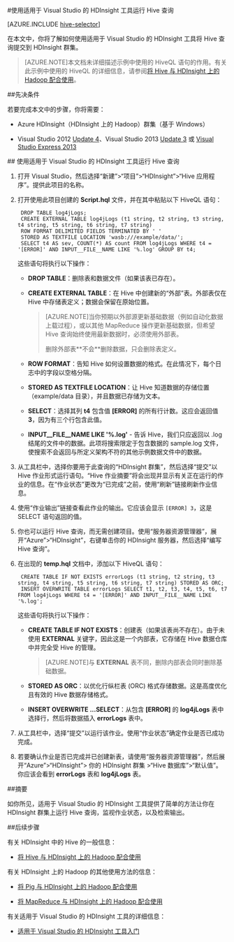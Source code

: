 <properties
   pageTitle="使用 Hadoop Tools for Visual Studio 执行 Hive 查询 | Azure"
   description="了解如何通过 Visual Studio Hadoop 工具将 Hive 与 HDInsight 中的 Hadoop 配合使用。"
   services="hdinsight"
   documentationCenter=""
   authors="Blackmist"
   manager="paulettm"
   editor="cgronlun"
   tags="azure-portal"/>

<tags
	ms.service="hdinsight"
	ms.date="02/05/2016"
	wacn.date="03/28/2016"/>

#使用适用于 Visual Studio 的 HDInsight 工具运行 Hive 查询

[AZURE.INCLUDE [hive-selector](../includes/hdinsight-selector-use-hive.md)]

在本文中，你将了解如何使用适用于 Visual Studio 的 HDInsight 工具将 Hive 查询提交到 HDInsight 群集。

> [AZURE.NOTE]本文档未详细描述示例中使用的 HiveQL 语句的作用。有关此示例中使用的 HiveQL 的详细信息，请参阅[将 Hive 与 HDInsight 上的 Hadoop 配合使用](/documentation/articles/hdinsight-use-hive)。

##<a id="prereq"></a>先决条件

若要完成本文中的步骤，你将需要：

* Azure HDInsight（HDInsight 上的 Hadoop）群集（基于 Windows）

* Visual Studio 2012 [Update 4](http://www.microsoft.com/download/details.aspx?id=39305)、Visual Studio 2013 [Update 3](https://www.visualstudio.com/zh-cn/downloads/download-visual-studio-vs) 或 [Visual Studio Express 2013](http://www.microsoft.com/download/details.aspx?id=40769)

##<a id="run"></a> 使用适用于 Visual Studio 的 HDInsight 工具运行 Hive 查询

1. 打开 Visual Studio，然后选择“新建”>“项目”>“HDInsight”>“Hive 应用程序”。提供此项目的名称。

2. 打开使用此项目创建的 **Script.hql** 文件，并在其中粘贴以下 HiveQL 语句：

        DROP TABLE log4jLogs;
        CREATE EXTERNAL TABLE log4jLogs (t1 string, t2 string, t3 string, t4 string, t5 string, t6 string, t7 string)
        ROW FORMAT DELIMITED FIELDS TERMINATED BY ' '
        STORED AS TEXTFILE LOCATION 'wasb:///example/data/';
        SELECT t4 AS sev, COUNT(*) AS count FROM log4jLogs WHERE t4 = '[ERROR]' AND INPUT__FILE__NAME LIKE '%.log' GROUP BY t4;

    这些语句将执行以下操作：

    * **DROP TABLE**：删除表和数据文件（如果该表已存在）。
    * **CREATE EXTERNAL TABLE**：在 Hive 中创建新的“外部”表。外部表仅在 Hive 中存储表定义；数据会保留在原始位置。

        > [AZURE.NOTE]当你预期以外部源更新基础数据（例如自动化数据上载过程），或以其他 MapReduce 操作更新基础数据，但希望 Hive 查询始终使用最新数据时，必须使用外部表。
        > <p>删除外部表**不会**删除数据，只会删除表定义。

    * **ROW FORMAT**：告知 Hive 如何设置数据的格式。在此情况下，每个日志中的字段以空格分隔。
    * **STORED AS TEXTFILE LOCATION**：让 Hive 知道数据的存储位置（example/data 目录），并且数据已存储为文本。
    * **SELECT**：选择其列 **t4** 包含值 **[ERROR]** 的所有行计数。这应会返回值 **3**，因为有三个行包含此值。
    * **INPUT\_\_FILE\_\_NAME LIKE '%.log'** - 告诉 Hive，我们只应返回以 .log 结尾的文件中的数据。此项将搜索限定于包含数据的 sample.log 文件，使搜索不会返回与所定义架构不符的其他示例数据文件中的数据。

3. 从工具栏中，选择你要用于此查询的“HDInsight 群集”，然后选择“提交”以 Hive 作业形式运行语句。“Hive 作业摘要”将会出现并显示有关正在运行的作业的信息。在“作业状态”更改为“已完成”之前，使用“刷新”链接刷新作业信息。

4. 使用“作业输出”链接查看此作业的输出。它应该会显示 `[ERROR] 3`，这是 SELECT 语句返回的值。

5. 你也可以运行 Hive 查询，而无需创建项目。使用“服务器资源管理器”，展开“Azure”>“HDInsight”，右键单击你的 HDInsight 服务器，然后选择“编写 Hive 查询”。

6. 在出现的 **temp.hql** 文档中，添加以下 HiveQL 语句：

        CREATE TABLE IF NOT EXISTS errorLogs (t1 string, t2 string, t3 string, t4 string, t5 string, t6 string, t7 string) STORED AS ORC;
        INSERT OVERWRITE TABLE errorLogs SELECT t1, t2, t3, t4, t5, t6, t7 FROM log4jLogs WHERE t4 = '[ERROR]' AND INPUT__FILE__NAME LIKE '%.log';

    这些语句将执行以下操作：

    * **CREATE TABLE IF NOT EXISTS**：创建表（如果该表尚不存在）。由于未使用 **EXTERNAL** 关键字，因此这是一个内部表，它存储在 Hive 数据仓库中并完全受 Hive 的管理。

        > [AZURE.NOTE]与 **EXTERNAL** 表不同，删除内部表会同时删除基础数据。

    * **STORED AS ORC**：以优化行纵栏表 (ORC) 格式存储数据。这是高度优化且有效的 Hive 数据存储格式。
    * **INSERT OVERWRITE ...SELECT**：从包含 **[ERROR]** 的 **log4jLogs** 表中选择行，然后将数据插入 **errorLogs** 表中。

7. 从工具栏中，选择“提交”以运行该作业。使用“作业状态”确定作业是否已成功完成。

8. 若要确认作业是否已完成并已创建新表，请使用“服务器资源管理器”，然后展开“Azure”>“HDInsight”> 你的 HDInsight 群集 >“Hive 数据库”>“默认值”。你应该会看到 **errorLogs** 表和 **log4jLogs** 表。

##<a id="summary"></a>摘要

如你所见，适用于 Visual Studio 的 HDInsight 工具提供了简单的方法让你在 HDInsight 群集上运行 Hive 查询，监视作业状态，以及检索输出。

##<a id="nextsteps"></a>后续步骤

有关 HDInsight 中的 Hive 的一般信息：

* [将 Hive 与 HDInsight 上的 Hadoop 配合使用](/documentation/articles/hdinsight-use-hive)

有关 HDInsight 上的 Hadoop 的其他使用方法的信息：

* [将 Pig 与 HDInsight 上的 Hadoop 配合使用](/documentation/articles/hdinsight-use-pig)

* [将 MapReduce 与 HDInsight 上的 Hadoop 配合使用](/documentation/articles/hdinsight-use-mapreduce)

有关适用于 Visual Studio 的 HDInsight 工具的详细信息：

* [适用于 Visual Studio 的 HDInsight 工具入门](/documentation/articles/hdinsight-hadoop-visual-studio-tools-get-started)


[hdinsight-sdk-documentation]: http://msdn.microsoft.com/zh-cn/library/dn479185.aspx

[azure-purchase-options]: /pricing/overview/
[azure-member-offers]: /pricing/member-offers/
[azure-trial]: /pricing/1rmb-trial/

[apache-tez]: http://tez.apache.org
[apache-hive]: http://hive.apache.org/
[apache-log4j]: http://zh.wikipedia.org/wiki/Log4j
[hive-on-tez-wiki]: https://cwiki.apache.org/confluence/display/Hive/Hive+on+Tez
[import-to-excel]: /documentation/articles/hdinsight-connect-excel-power-query/


[hdinsight-use-oozie]: /documentation/articles/hdinsight-use-oozie
[hdinsight-analyze-flight-data]: /documentation/articles/hdinsight-analyze-flight-delay-data
[hdinsight-storage]: /documentation/articles/hdinsight-use-blob-storage
[hdinsight-provision]: /documentation/articles/hdinsight-provision-clusters-v1
[hdinsight-submit-jobs]: /documentation/articles/hdinsight-submit-hadoop-jobs-programmatically
[hdinsight-upload-data]: /documentation/articles/hdinsight-upload-data
[hdinsight-get-started]: /documentation/articles/hdinsight-get-started
[Powershell-install-configure]: /documentation/articles/powershell-install-configure
[powershell-here-strings]: http://technet.microsoft.com/zh-cn/library/ee692792.aspx

[image-hdi-hive-powershell]: ./media/hdinsight-use-hive/HDI.HIVE.PowerShell.png
[img-hdi-hive-powershell-output]: ./media/hdinsight-use-hive/HDI.Hive.PowerShell.Output.png
[image-hdi-hive-architecture]: ./media/hdinsight-use-hive/HDI.Hive.Architecture.png

<!---HONumber=79-->